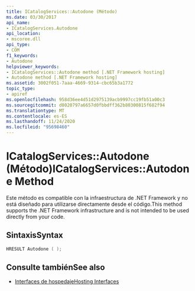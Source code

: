 ```yaml
---
title: ICatalogServices::Autodone (Método)
ms.date: 03/30/2017
api_name:
- ICatalogServices.Autodone
api_location:
- mscoree.dll
api_type:
- COM
f1_keywords:
- Autodone
helpviewer_keywords:
- ICatalogServices::Autodone method [.NET Framework hosting]
- Autodone method [.NET Framework hosting]
ms.assetid: 3002f051-7aaa-4669-9314-cbc65b3a1772
topic_type:
- apiref
ms.openlocfilehash: 958d36ee4d51d2975139acb9997cc19fb51a00c3
ms.sourcegitcommit: d8020797a6657d0fbbdff362b80300815f682f94
ms.translationtype: MT
ms.contentlocale: es-ES
ms.lasthandoff: 11/24/2020
ms.locfileid: "95698460"
---
```

# <a name="icatalogservicesautodone-method"></a><span data-ttu-id="052dc-102">ICatalogServices::Autodone (Método)</span><span class="sxs-lookup"><span data-stu-id="052dc-102">ICatalogServices::Autodone Method</span></span>

<span data-ttu-id="052dc-103">Este método es compatible con la infraestructura de .NET Framework y no está diseñado para utilizarse directamente desde el código.</span><span class="sxs-lookup"><span data-stu-id="052dc-103">This method supports the .NET Framework infrastructure and is not intended to be used directly from your code.</span></span>  
  
## <a name="syntax"></a><span data-ttu-id="052dc-104">Sintaxis</span><span class="sxs-lookup"><span data-stu-id="052dc-104">Syntax</span></span>  
  
```cpp  
HRESULT Autodone ( );  
```  
  
## <a name="see-also"></a><span data-ttu-id="052dc-105">Consulte también</span><span class="sxs-lookup"><span data-stu-id="052dc-105">See also</span></span>

- [<span data-ttu-id="052dc-106">Interfaces de hospedaje</span><span class="sxs-lookup"><span data-stu-id="052dc-106">Hosting Interfaces</span></span>](hosting-interfaces.md)
